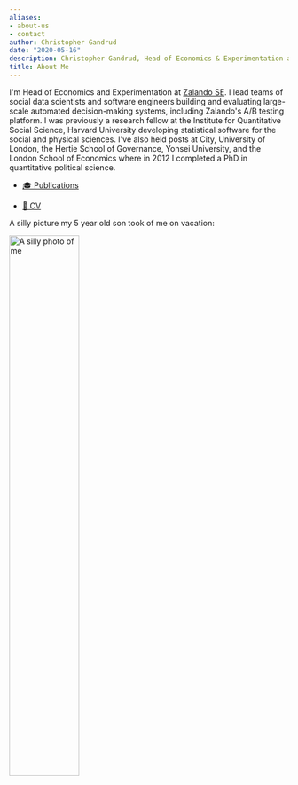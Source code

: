 ```yaml
---
aliases:
- about-us
- contact
author: Christopher Gandrud
date: "2020-05-16"
description: Christopher Gandrud, Head of Economics & Experimentation at Zalando
title: About Me
---
```


I'm Head of Economics and Experimentation at [Zalando SE](https://www.zalando.de/). I lead teams of social data scientists and software engineers building and evaluating large-scale automated decision-making systems, including Zalando's A/B testing platform. I was previously a research fellow at the Institute for Quantitative Social Science, Harvard University developing statistical software for the social and physical sciences. I've also held posts at City, University of London, the Hertie School of Governance, Yonsei University, and the London School of Economics where in 2012 I completed a PhD in quantitative political science.

- [🎓 Publications](https://scholar.google.com/citations?user=mFOkxwEAAAAJ&hl=en)

- [📄 CV](https://www.dropbox.com/s/vhc3bbqcdupel58/Gandrud_cv.pdf?dl=0)

A silly picture my 5 year old son took of me on vacation:

<img src="/about/about_files/christopher-gandrud-profile.svg" alt="A silly photo of me" width="50%"/>
